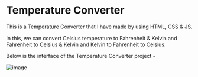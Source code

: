 # Temperature Converter

This is a Temperature Converter that I have made by using HTML, CSS & JS.

In this, we can convert Celsius temperature to Fahrenheit & Kelvin and Fahrenheit to Celsius & Kelvin and Kelvin to Fahrenheit to Celsius.

Below is the interface of the Temperature Converter project -

![image](https://user-images.githubusercontent.com/109027067/230956519-67be8c64-1ccd-4840-a1e0-2786650c9f5f.png)
